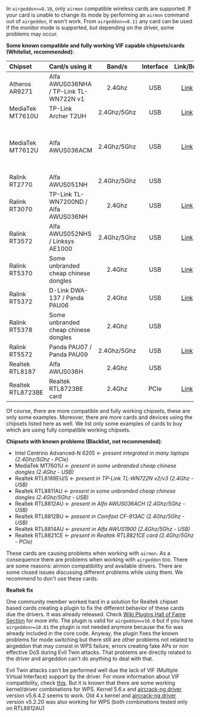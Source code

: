 In `airgeddon<=8.10`, only `airmon` compatible wireless cards are supported. If your card is unable to change its mode by performing an `airmon` command out of `airgeddon`, it won't work. From `airgeddon>=8.11` any card can be used if the monitor mode is supported, but depending on the driver, some problems may occur.

__Some known compatible and fully working VIF capable chipsets/cards (Whitelist, recommended)__:

Chipset | Card/s using it | Band/s | Interface | Link/Buy | Additional comments
:-------|:--------------------------------|:------:|:---------:|:-----------:|:-------------------
Atheros AR9271 | Alfa AWUS036NHA / TP-Link TL-WN722N v1 | 2.4Ghz | USB | [Link](https://www.amazon.com/gp/product/B004Y6MIXS/ref=as_li_tl?ie=UTF8&camp=1789&creative=9325&creativeASIN=B004Y6MIXS&linkCode=as2&tag=airgeddon-20&linkId=37cb2a63ac233903fc710e3f45abd136) | 
MediaTek MT7610U | TP-Link Archer T2UH | 2.4Ghz/5Ghz | USB | [Link](https://www.amazon.com/gp/product/B00P115WMY/ref=as_li_tl?ie=UTF8&camp=1789&creative=9325&creativeASIN=B00P115WMY&linkCode=as2&tag=airgeddon-20&linkId=a46b257e7b4bc10735108273e1c856ac) | 
MediaTek MT7612U | Alfa AWUS036ACM | 2.4Ghz/5Ghz | USB | [Link](https://www.amazon.com/gp/product/B08BJS8FXD/ref=as_li_tl?ie=UTF8&camp=1789&creative=9325&creativeASIN=B08BJS8FXD&linkCode=as2&tag=airgeddon-20&linkId=56edb5c5dfe7fe46c71584731ad0c443) | Not recommended for Virtual Machines, only Native Linux. Recommended kernel >= 5.3 . For Rpi 2/3 run this command to get it working ```echo "options mt76_usb disable_usb_sg=1" > /etc/modprobe.d/mt76_usb.conf``` 
Ralink RT2770 | Alfa AWUS051NH | 2.4Ghz/5Ghz | USB | | 
Ralink RT3070 | TP-Link TL-WN7200ND / Alfa AWUS036NH | 2.4Ghz | USB | [Link](https://www.amazon.com/gp/product/B00NAXX40C/ref=as_li_tl?ie=UTF8&camp=1789&creative=9325&creativeASIN=B00NAXX40C&linkCode=as2&tag=airgeddon-20&linkId=74c1d2235afe3c450c3ac0a5d8960344) | 
Ralink RT3572 | Alfa AWUS052NHS / Linksys AE1000 | 2.4Ghz/5Ghz | USB | [Link](https://www.amazon.com/gp/product/B003B20F5E/ref=as_li_tl?ie=UTF8&camp=1789&creative=9325&creativeASIN=B003B20F5E&linkCode=as2&tag=airgeddon-20&linkId=d79f0804ba9e6bb7cf17da395e846f58) | 
Ralink RT5370 | Some unbranded cheap chinese dongles | 2.4Ghz | USB | [Link](https://www.amazon.com/gp/product/B019XUDHFC/ref=as_li_tl?ie=UTF8&camp=1789&creative=9325&creativeASIN=B019XUDHFC&linkCode=as2&tag=airgeddon-20&linkId=a0c1b62569477ccbcd4bc858eaad4b5d) | 
Ralink RT5372 | D-Link DWA-137 / Panda PAU06 | 2.4Ghz | USB | [Link](https://www.amazon.com/gp/product/B00JDVRCI0/ref=as_li_tl?ie=UTF8&camp=1789&creative=9325&creativeASIN=B00JDVRCI0&linkCode=as2&tag=airgeddon-20&linkId=8443ac110dc1d471411b8505cd0728bc) | 
Ralink RT5378 | Some unbranded cheap chinese dongles | 2.4Ghz | USB | | 
Ralink RT5572 | Panda PAU07 / Panda PAU09 | 2.4Ghz/5Ghz| USB | [Link](https://www.amazon.com/gp/product/B01LY35HGO/ref=as_li_tl?ie=UTF8&camp=1789&creative=9325&creativeASIN=B01LY35HGO&linkCode=as2&tag=airgeddon-20&linkId=0bb32f366bb2a07baa7a2ddb6aefc09b) | 
Realtek RTL8187 | Alfa AWUS036H | 2.4Ghz | USB | | May require patched driver
Realtek RTL8723BE | Realtek RTL8723BE card | 2.4Ghz | PCIe | [Link](https://amzn.to/3rJP0ep) | 

Of course, there are more compatible and fully working chipsets, these are only some examples. Moreover, there are more cards and devices using the chipsets listed here as well. We list only some examples of cards to buy which are using fully compatible working chipsets.

__Chipsets with known problems (Blacklist, not recommended)__:

 - Intel Centrino Advanced-N 6205 <- _present integrated in many laptops (2.4Ghz/5Ghz - PCIe)_
 - MediaTek MT7601U <- _present in some unbranded cheap chinese dongles (2.4Ghz - USB)_
 - Realtek RTL8188EU/S <- _present in TP-Link TL-WN722N v2/v3 (2.4Ghz - USB)_
 - Realtek RTL8811AU <- _present in some unbranded cheap chinese dongles (2.4Ghz/5Ghz - USB)_
 - Realtek RTL8812AU <- _present in Alfa AWUS036ACH (2.4Ghz/5Ghz - USB)_
 - Realtek RTL8812BU <- _present in Comfast CF-913AC (2.4Ghz/5Ghz - USB)_
 - Realtek RTL8814AU <- _present in Alfa AWUS1900 (2.4Ghz/5Ghz - USB)_
 - Realtek RTL8821CE <- _present in Realtek RTL8821CE card (2.4Ghz/5Ghz - PCIe)_

These cards are causing problems when working with `airmon`. As a consequence there are problems when working with `airgeddon` too. There are some reasons: airmon compatibility and available drivers. There are some closed issues discussing different problems while using them. We recommend to don't use these cards.

__Realtek fix__

One community member worked hard in a solution for Realtek chipset based cards creating a plugin to fix the different behavior of these cards due the drivers. It was already released. Check [Wiki Plugins Hall of Fame Section] for more info. The plugin is valid for `airgeddon=v10.0` but if you have `airgeddon>=10.01` the plugin is not needed anymore because the fix was already included in the core code. Anyway, the plugin fixes the known problems for mode switching but there still are other problems not related to airgeddon that may consist in WPS failure, errors creating fake APs or non effective DoS during Evil Twin attacks. That problems are directly related to the driver and airgeddon can't do anything to deal with that.

Evil Twin attacks can't be performed well due the lack of VIF (Multiple Virtual Interface) support by the driver. For more information about VIF compatibility, check [this](https://github.com/v1s1t0r1sh3r3/airgeddon/wiki/FAQ%20&%20Troubleshooting#my-fake-ap-is-not-working-on-any-evil-twin-attack-why). But it is known that there are some working kernel/driver combinations for WPS. Kernel 5.6.x and [aircrack-ng driver](https://github.com/aircrack-ng/rtl8812au) version v5.6.4.2 seems to work. Old 4.x kernel and [aircrack-ng driver](https://github.com/aircrack-ng/rtl8812au) version v5.2.20 was also working for WPS (both combinations tested only on RTL8812AU)

[Wiki Plugins Hall of Fame Section]: https://github.com/v1s1t0r1sh3r3/airgeddon/wiki/Plugins%20Hall%20of%20Fame
